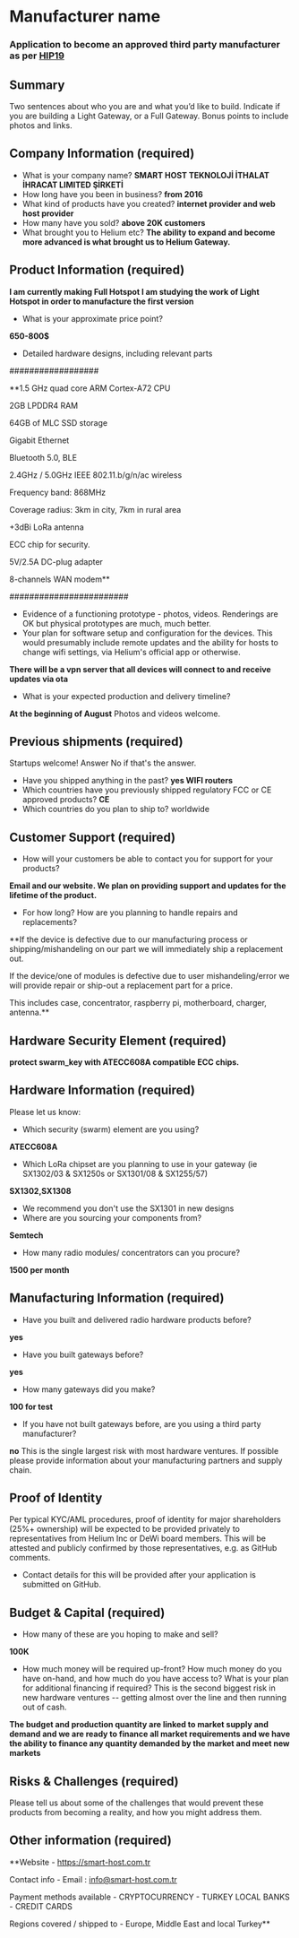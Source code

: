 # Manufacturer name
### Application to become an approved third party manufacturer as per [HIP19](https://github.com/helium/HIP/blob/master/0019-third-party-manufacturers.md)

## Summary

Two sentences about who you are and what you’d like to build. Indicate if you are building a Light Gateway, or a Full Gateway. Bonus points to include photos and links. 

## Company Information (required)

* What is your company name? 
 **SMART HOST TEKNOLOJİ İTHALAT İHRACAT LIMITED ŞİRKETİ**
* How long have you been in business? 
**from 2016**
* What kind of products have you created? 
**internet provider and web host provider**
* How many have you sold? 
**above 20K customers**
* What brought you to Helium etc?
**The ability to expand and become more advanced is what brought us to Helium Gateway.**

## Product Information (required)

**I am currently making Full Hotspot
I am studying the work of Light Hotspot in order to manufacture the first version**

* What is your approximate price point? 

**650-800$**

* Detailed hardware designs, including relevant parts

 ##################
 
**1.5 GHz quad core ARM Cortex-A72 CPU

2GB LPDDR4 RAM

64GB of MLC SSD storage

Gigabit Ethernet

Bluetooth 5.0, BLE

2.4GHz / 5.0GHz IEEE 802.11.b/g/n/ac wireless

Frequency band: 868MHz

Coverage radius: 3km in city, 7km in rural area

+3dBi LoRa antenna

ECC chip for security.

5V/2.5A DC-plug adapter

8-channels WAN modem**

########################
* Evidence of a functioning prototype - photos, videos. Renderings are OK but physical prototypes are much, much better.
* Your plan for software setup and configuration for the devices. This would presumably include remote updates and the ability  for hosts to change wifi settings, via Helium's official app or otherwise.

**There will be a vpn server that all devices will connect to and receive updates via ota**
* What is your expected production and delivery timeline?

**At the beginning of August**
Photos and videos welcome.

## Previous shipments (required)

Startups welcome! Answer No if that's the answer.
* Have you shipped anything in the past?
**yes WIFI routers**
* Which countries have you previously shipped regulatory FCC or CE approved products? 
**CE**
* Which countries do you plan to ship to? 
worldwide

## Customer Support (required)

* How will your customers be able to contact you for support for your products?

**Email and our website. We plan on providing support and updates for the lifetime of the product.**
* For how long? How are you planning to handle repairs and replacements?

**If the device is defective due to our manufacturing process or shipping/mishandeling on our part we will immediately ship a replacement out.

If the device/one of modules is defective due to user mishandeling/error we will provide repair or ship-out a replacement part for a price.

This includes case, concentrator, raspberry pi, motherboard, charger, antenna.**

## Hardware Security Element (required)

**protect swarm_key with ATECC608A compatible ECC chips.**


## Hardware Information (required)

Please let us know:
* Which security (swarm) element are you using?

**ATECC608A**
* Which LoRa chipset are you planning to use in your gateway (ie SX1302/03 & SX1250s or SX1301/08 & SX1255/57)

**SX1302,SX1308**
* We recommend you don't use the SX1301 in new designs
* Where are you sourcing your components from?

**Semtech**
* How many radio modules/ concentrators can you procure?

**1500 per month**

## Manufacturing Information (required)

* Have you built and delivered radio hardware products before? 

**yes**
* Have you built gateways before? 

**yes**
* How many gateways did you make? 

**100 for test**
* If you have not built gateways before, are you using a third party manufacturer? 

**no**
This is the single largest risk with most hardware ventures. If possible please provide information about your manufacturing partners and supply chain.

## Proof of Identity

Per typical KYC/AML procedures, proof of identity for major shareholders (25%+ ownership) will be expected to be provided privately to representatives from Helium Inc or DeWi board members. This will be attested and publicly confirmed by those representatives, e.g. as GitHub comments. 
* Contact details for this will be provided after your application is submitted on GitHub.

## Budget & Capital (required)

* How many of these are you hoping to make and sell? 

**100K**
* How much money will be required up-front? How much money do you have on-hand, and how much do you have access to? What is your plan for additional financing if required? This is the second biggest risk in new hardware ventures -- getting almost over the line and then running out of cash.

**The budget and production quantity are linked to market supply and demand and we are ready to finance all market requirements and we have the ability to finance any quantity demanded by the market and meet new markets**

## Risks & Challenges (required)

Please tell us about some of the challenges that would prevent these products from becoming a reality, and how you might address them.

## Other information (required)
 
**Website - https://smart-host.com.tr

Contact info - Email : info@smart-host.com.tr

Payment methods available - CRYPTOCURRENCY - TURKEY LOCAL BANKS - CREDIT CARDS

Regions covered / shipped to - Europe, Middle East and local Turkey**
